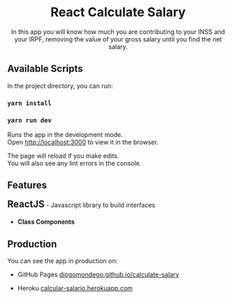 <h1 align="center">React Calculate Salary</h1>

<p align="center">In this app you will know how much you are contributing to your INSS and your IRPF, removing the value of your gross salary until you find the net salary.</p>

## Available Scripts

In the project directory, you can run:

### `yarn install`
### `yarn run dev`

Runs the app in the development mode.<br />
Open [http://localhost:3000](http://localhost:3000) to view it in the browser.

The page will reload if you make edits.<br />
You will also see any lint errors in the console.

## Features

<p><span weight="bold" style="font-weight: bold; font-size: 1.5em">ReactJS</span> - Javascript library to build interfaces</p>

- #### Class Components

## Production

You can see the app in production on:
- GitHub Pages [diogomondego.github.io/calculate-salary](https://diogomondego.github.io/calculate-salary/)

- Heroku <a href="https://calcular-salario.herokuapp.com/">calcular-salario.herokuapp.com</a>